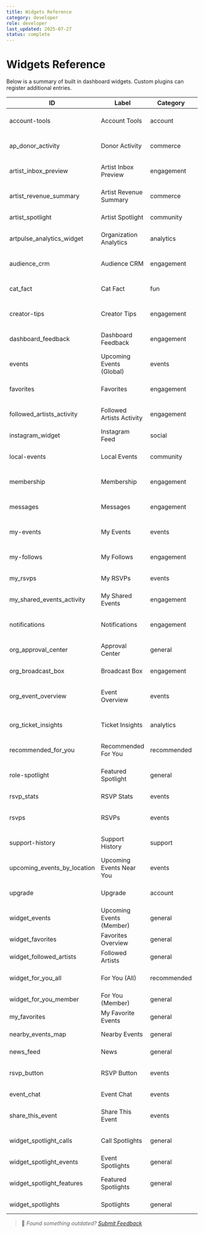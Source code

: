 ```yaml
---
title: Widgets Reference
category: developer
role: developer
last_updated: 2025-07-27
status: complete
---
```

# Widgets Reference

Below is a summary of built in dashboard widgets. Custom plugins can register additional entries.

| ID | Label | Category | Roles | Description |
|---|---|---|---|---|
| account-tools | Account Tools | account | member, artist, organization | Export and deletion options. |
| ap_donor_activity | Donor Activity | commerce | organization | Recent donation history for the organization. |
| artist_inbox_preview | Artist Inbox Preview | engagement | member, artist | Recent unread messages from artists. |
| artist_revenue_summary | Artist Revenue Summary | commerce | artist | Revenue totals from tickets and donations. |
| artist_spotlight | Artist Spotlight | community | artist | Recent mentions and highlights. |
| artpulse_analytics_widget | Organization Analytics | analytics | organization | Basic traffic and engagement metrics. |
| audience_crm | Audience CRM | engagement | organization | Manage organization contacts. |
| cat_fact | Cat Fact | fun | member, artist, organization | Random cat facts from catfact.ninja. |
| creator-tips | Creator Tips | engagement | member, artist, organization | Contextual suggestions for creators. |
| dashboard_feedback | Dashboard Feedback | engagement | member, artist, organization | Send feedback about your dashboard. |
| events | Upcoming Events (Global) | events | member, artist, organization | Global upcoming events. |
| favorites | Favorites | engagement | member, artist, organization | Favorited content lists. |
| followed_artists_activity | Followed Artists Activity | engagement | member | Recent uploads or events from artists you follow. |
| instagram_widget | Instagram Feed | social | member, artist | Recent Instagram posts. |
| local-events | Local Events | community | member, artist, organization | Shows events near the user. |
| membership | Membership | engagement | member, artist, organization | Subscription status and badges. |
| messages | Messages | engagement | member, artist, organization | Private messages inbox. |
| my-events | My Events | events | member, artist, organization | Events created by the user. |
| my-follows | My Follows | engagement | member, artist, organization | Artists and events you follow. |
| my_rsvps | My RSVPs | events | member | Events you have RSVP'd to. |
| my_shared_events_activity | My Shared Events | engagement | member | Events you've shared and engagement. |
| notifications | Notifications | engagement | member, artist, organization | Recent notifications. |
| org_approval_center | Approval Center | general | organization | Review pending items awaiting approval. |
| org_broadcast_box | Broadcast Box | engagement | organization | Send messages to followers. |
| org_event_overview | Event Overview | events | organization | Overview of upcoming organization events. |
| org_ticket_insights | Ticket Insights | analytics | organization | Analyze ticket sales and attendance. |
| recommended_for_you | Recommended For You | recommended | member | Suggestions based on your interests. |
| role-spotlight | Featured Spotlight | general | member, artist, organization | Role based spotlights. |
| rsvp_stats | RSVP Stats | events | organization, member | RSVP summary for your events. |
| rsvps | RSVPs | events | member, artist, organization | User RSVP history. |
| support-history | Support History | support | member, artist, organization | Previous support tickets. |
| upcoming_events_by_location | Upcoming Events Near You | events | member | Lists events based on your location or saved city. |
| upgrade | Upgrade | account | member, artist, organization | Upgrade options for the account. |
| widget_events | Upcoming Events (Member) | general | member, organization | Events happening soon. |
| widget_favorites | Favorites Overview | general | member | Artists you have saved. |
| widget_followed_artists | Followed Artists | general | member, artist | Artists the user follows. |
| widget_for_you_all | For You (All) | recommended | member, artist, organization | Personalized recommendations. |
| widget_for_you_member | For You (Member) | general | member, artist | Recommended content. |
| my_favorites | My Favorite Events | general | member, artist | Your saved events. |
| nearby_events_map | Nearby Events | general | member, artist | Events around your location. |
| news_feed | News | general | member, artist | Latest updates from ArtPulse. |
| rsvp_button | RSVP Button | events | member | Toggle RSVP status for an event. |
| event_chat | Event Chat | events | member | Chat interface for attendees. |
| share_this_event | Share This Event | events | member | Quick share buttons for the event. |
| widget_spotlight_calls | Call Spotlights | general | member, artist, organization | Calls to artists or members. |
| widget_spotlight_events | Event Spotlights | general | member, organization | Event related highlights. |
| widget_spotlight_features | Featured Spotlights | general | member, artist, organization | General featured items. |
| widget_spotlights | Spotlights | general | artist | Curated spotlights for artists. |

> 💬 *Found something outdated? [Submit Feedback](feedback.md)*
